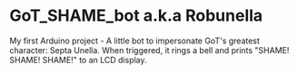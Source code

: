 # GoT_SHAME_bot a.k.a Robunella

My first Arduino project - A little bot to impersonate GoT's greatest character: Septa Unella. When triggered, it rings a 
bell and prints "SHAME! SHAME! SHAME!" to an LCD display.
